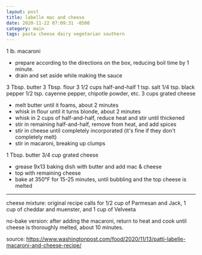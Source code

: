 ```yaml
---
layout: post
title: labelle mac and cheese
date: 2020-11-22 07:09:31 -0500
category: main
tags: pasta cheese dairy vegetarian southern
---
```


1 lb. macaroni
* prepare according to the directions on the box, reducing boil time by 1 minute.
* drain and set aside while making the sauce

3 Tbsp. butter
3 Tbsp. flour
3 1/2 cups half-and-half
1 tsp. salt
1/4 tsp. black pepper
1/2 tsp. cayenne pepper, chipotle powder, etc.
3 cups grated cheese
* melt butter until it foams, about 2 minutes
* whisk in flour until it turns blonde, about 2 minutes
* whisk in 2 cups of half-and-half, reduce heat and stir until thickened
* stir in remaining half-and-half, remove from heat, and add spices
* stir in cheese until completely incorporated (it's fine if they don't completely melt)
* stir in macaroni, breaking up clumps

1 Tbsp. butter
3/4 cup grated cheese
* grease 9x13 baking dish with butter and add mac & cheese
* top with remaining cheese
* bake at 350°F for 15-25 minutes, until bubbling and the top cheese is melted

---

cheese mixture: original recipe calls for 1/2 cup of Parmesan and Jack, 1 cup of cheddar and muenster, and 1 cup of Velveeta

no-bake version: after adding the macaroni, return to heat and cook until cheese is thoroughly melted, about 10 minutes.

source: <https://www.washingtonpost.com/food/2020/11/13/patti-labelle-macaroni-and-cheese-recipe/>
